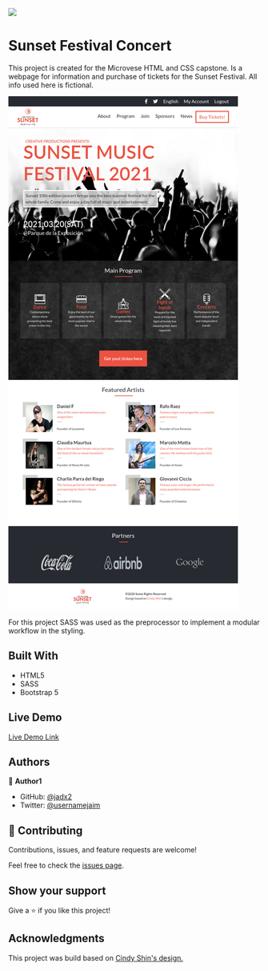 ![](https://img.shields.io/badge/Microverse-blueviolet)

# Sunset Festival Concert

This project is created for the Microvese HTML and CSS capstone.
Is a webpage for information and purchase of tickets for the Sunset Festival.
All info used here is fictional.

![screenshot](./assets/images/screenshot.png)

For this project SASS was used as the preprocessor to implement a modular workflow in the styling.

## Built With

- HTML5
- SASS
- Bootstrap 5

## Live Demo

[Live Demo Link](https://jadx2.github.io/concert_capstone/)

## Authors

👤 **Author1**

- GitHub: [@jadx2](https://github.com/jadx2)
- Twitter: [@usernamejaim](https://twitter.com/usernamejaim)

## 🤝 Contributing

Contributions, issues, and feature requests are welcome!

Feel free to check the [issues page](https://github.com/jadx2/concert_capstone/issues).

## Show your support

Give a ⭐️ if you like this project!

## Acknowledgments

This project was build based on [Cindy Shin's design.](https://www.behance.net/gallery/29845175/CC-Global-Summit-2015)

